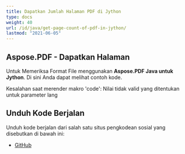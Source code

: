 ```yaml
---
title: Dapatkan Jumlah Halaman PDF di Jython
type: docs
weight: 40
url: /id/java/get-page-count-of-pdf-in-jython/
lastmod: "2021-06-05"
---
```


## Aspose.PDF - Dapatkan Halaman

Untuk Memeriksa Format File menggunakan **Aspose.PDF Java untuk Jython**. Di sini Anda dapat melihat contoh kode.

Kesalahan saat merender makro 'code': Nilai tidak valid yang ditentukan untuk parameter lang

## Unduh Kode Berjalan

Unduh kode berjalan dari salah satu situs pengkodean sosial yang disebutkan di bawah ini:

- [GitHub](https://github.com/aspose-pdf/Aspose.PDF-for-Java/releases)